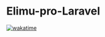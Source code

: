 
# Elimu-pro-Laravel
[![wakatime](https://wakatime.com/badge/user/563ecbb7-89c4-4563-82c1-258e14191d74/project/efd2a4e9-1f0d-45de-896b-be5b94dbc94d.svg)](https://wakatime.com/badge/user/563ecbb7-89c4-4563-82c1-258e14191d74/project/efd2a4e9-1f0d-45de-896b-be5b94dbc94d)
